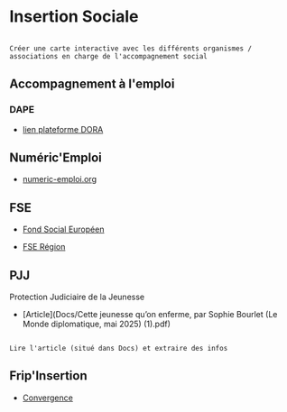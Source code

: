 # Insertion Sociale

```{note}

Créer une carte interactive avec les différents organismes / associations en charge de l'accompagnement social

```

## Accompagnement à l'emploi

### DAPE

- [lien plateforme DORA](https://dora.inclusion.beta.gouv.fr/services/cieres-rsa-dape-dispositif-)

## Numéric'Emploi

- [numeric-emploi.org](https://numeric-emploi.org/)

## FSE

- [Fond Social Européen](https://fse.gouv.fr/)

- [FSE Région](https://fse.gouv.fr/le-fse-en-provence-alpes-cote-dazur)


## PJJ

Protection Judiciaire de la Jeunesse

- [Article](Docs/Cette jeunesse qu’on enferme, par Sophie Bourlet (Le Monde diplomatique, mai 2025) (1).pdf)

```{note}

Lire l'article (situé dans Docs) et extraire des infos

```

## Frip'Insertion

- [Convergence](https://convergence-france.org/)



